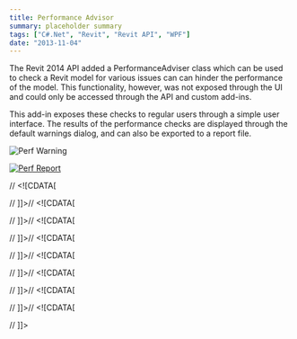 ```yaml
---
title: Performance Advisor
summary: placeholder summary
tags: ["C#.Net", "Revit", "Revit API", "WPF"]
date: "2013-11-04"
---
```


The Revit 2014 API added a PerformanceAdviser class which can be used to check a Revit model for various issues can can hinder the performance of the model. This functionality, however, was not exposed through the UI and could only be accessed through the API and custom add-ins.

This add-in exposes these checks to regular users through a simple user interface. The results of the performance checks are displayed through the default warnings dialog, and can also be exported to a report file.

![Perf Warning](Perf-Warning.png)

[![Perf Report](http://www.ericanastas.com/wp-content/uploads/2014/11/Perf-Report.jpg)](Perf-Report.png)

// <!\[CDATA\[</p> <p> // \]\]>// <!\[CDATA\[</p> <p> // \]\]>// <!\[CDATA\[</p> <p> // \]\]>// <!\[CDATA\[</p> <p> // \]\]>// <!\[CDATA\[</p> <p> // \]\]>// <!\[CDATA\[</p> <p> // \]\]>// <!\[CDATA\[</p> <p> // \]\]>// <!\[CDATA\[</p> <p> // \]\]>
